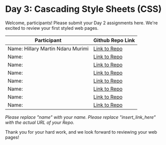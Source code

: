 # Day 3: Cascading Style Sheets (CSS)

Welcome, participants! Please submit your Day 2 assignments here. We're excited to review your first styled web pages.

| Participant | Github Repo Link                 |
| ----------- | -------------------------------- |
| Name:  Hillary Martin Ndaru Murimi     | [Link to Repo](https://github.com/murimzz1/Ses-Web-Day3) |
| Name:       | [Link to Repo](insert_link_here) |
| Name:       | [Link to Repo](insert_link_here) |
| Name:       | [Link to Repo](insert_link_here) |
| Name:       | [Link to Repo](insert_link_here) |
| Name:       | [Link to Repo](insert_link_here) |
| Name:       | [Link to Repo](insert_link_here) |
| Name:       | [Link to Repo](insert_link_here) |

_Please replace "name" with your name._
_Please replace "insert_link_here" with the actual URL of your Repo._

Thank you for your hard work, and we look forward to reviewing your web pages!
